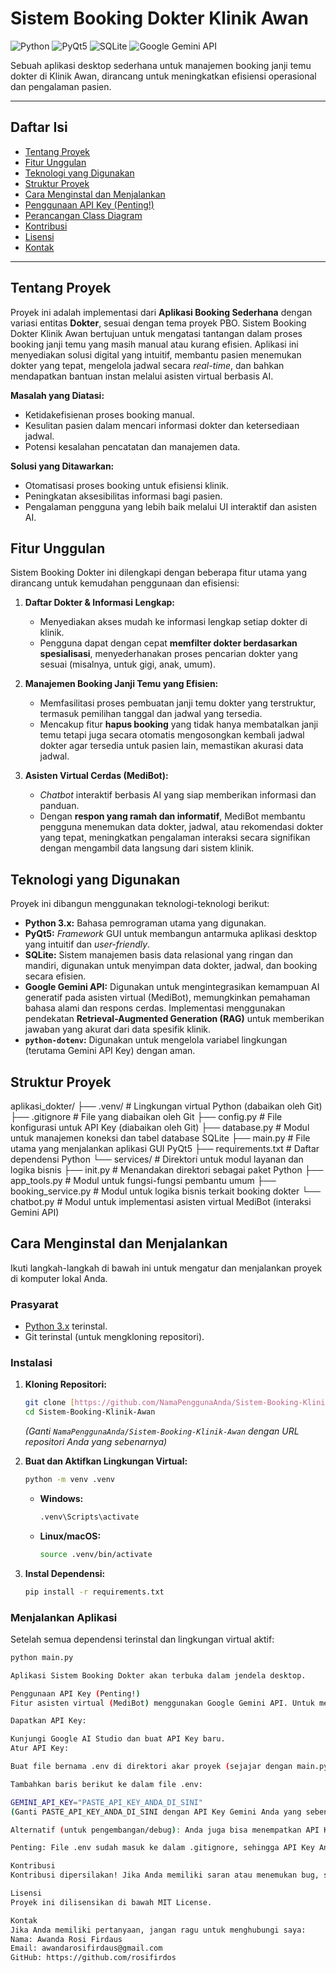 # Sistem Booking Dokter Klinik Awan

![Python](https://img.shields.io/badge/Python-3.x-blue?style=flat&logo=python)
![PyQt5](https://img.shields.io/badge/GUI-PyQt5-green?style=flat&logo=qt)
![SQLite](https://img.shields.io/badge/Database-SQLite-lightgrey?style=flat&logo=sqlite)
![Google Gemini API](https://img.shields.io/badge/AI-Google_Gemini_API-red?style=flat&logo=google)

Sebuah aplikasi desktop sederhana untuk manajemen booking janji temu dokter di Klinik Awan, dirancang untuk meningkatkan efisiensi operasional dan pengalaman pasien.

---

## Daftar Isi
- [Tentang Proyek](#tentang-proyek)
- [Fitur Unggulan](#fitur-unggulan)
- [Teknologi yang Digunakan](#teknologi-yang-digunakan)
- [Struktur Proyek](#struktur-proyek)
- [Cara Menginstal dan Menjalankan](#cara-menginstal-dan-menjalankan)
- [Penggunaan API Key (Penting!)](#penggunaan-api-key-penting)
- [Perancangan Class Diagram](#perancangan-class-diagram)
- [Kontribusi](#kontribusi)
- [Lisensi](#lisensi)
- [Kontak](#kontak)

---

## Tentang Proyek

Proyek ini adalah implementasi dari **Aplikasi Booking Sederhana** dengan variasi entitas **Dokter**, sesuai dengan tema proyek PBO. Sistem Booking Dokter Klinik Awan bertujuan untuk mengatasi tantangan dalam proses booking janji temu yang masih manual atau kurang efisien. Aplikasi ini menyediakan solusi digital yang intuitif, membantu pasien menemukan dokter yang tepat, mengelola jadwal secara *real-time*, dan bahkan mendapatkan bantuan instan melalui asisten virtual berbasis AI.

**Masalah yang Diatasi:**
- Ketidakefisienan proses booking manual.
- Kesulitan pasien dalam mencari informasi dokter dan ketersediaan jadwal.
- Potensi kesalahan pencatatan dan manajemen data.

**Solusi yang Ditawarkan:**
- Otomatisasi proses booking untuk efisiensi klinik.
- Peningkatan aksesibilitas informasi bagi pasien.
- Pengalaman pengguna yang lebih baik melalui UI interaktif dan asisten AI.

## Fitur Unggulan

Sistem Booking Dokter ini dilengkapi dengan beberapa fitur utama yang dirancang untuk kemudahan penggunaan dan efisiensi:

1.  **Daftar Dokter & Informasi Lengkap:**
    * Menyediakan akses mudah ke informasi lengkap setiap dokter di klinik.
    * Pengguna dapat dengan cepat **memfilter dokter berdasarkan spesialisasi**, menyederhanakan proses pencarian dokter yang sesuai (misalnya, untuk gigi, anak, umum).

2.  **Manajemen Booking Janji Temu yang Efisien:**
    * Memfasilitasi proses pembuatan janji temu dokter yang terstruktur, termasuk pemilihan tanggal dan jadwal yang tersedia.
    * Mencakup fitur **hapus booking** yang tidak hanya membatalkan janji temu tetapi juga secara otomatis mengosongkan kembali jadwal dokter agar tersedia untuk pasien lain, memastikan akurasi data jadwal.

3.  **Asisten Virtual Cerdas (MediBot):**
    * *Chatbot* interaktif berbasis AI yang siap memberikan informasi dan panduan.
    * Dengan **respon yang ramah dan informatif**, MediBot membantu pengguna menemukan data dokter, jadwal, atau rekomendasi dokter yang tepat, meningkatkan pengalaman interaksi secara signifikan dengan mengambil data langsung dari sistem klinik.

## Teknologi yang Digunakan

Proyek ini dibangun menggunakan teknologi-teknologi berikut:

-   **Python 3.x:** Bahasa pemrograman utama yang digunakan.
-   **PyQt5:** *Framework* GUI untuk membangun antarmuka aplikasi desktop yang intuitif dan *user-friendly*.
-   **SQLite:** Sistem manajemen basis data relasional yang ringan dan mandiri, digunakan untuk menyimpan data dokter, jadwal, dan booking secara efisien.
-   **Google Gemini API:** Digunakan untuk mengintegrasikan kemampuan AI generatif pada asisten virtual (MediBot), memungkinkan pemahaman bahasa alami dan respons cerdas. Implementasi menggunakan pendekatan **Retrieval-Augmented Generation (RAG)** untuk memberikan jawaban yang akurat dari data spesifik klinik.
-   **`python-dotenv`:** Digunakan untuk mengelola variabel lingkungan (terutama Gemini API Key) dengan aman.

## Struktur Proyek
aplikasi_dokter/
├── .venv/                         # Lingkungan virtual Python (dabaikan oleh Git)
├── .gitignore                     # File yang diabaikan oleh Git
├── config.py                      # File konfigurasi untuk API Key (diabaikan oleh Git)
├── database.py                    # Modul untuk manajemen koneksi dan tabel database SQLite
├── main.py                        # File utama yang menjalankan aplikasi GUI PyQt5
├── requirements.txt               # Daftar dependensi Python
└── services/                      # Direktori untuk modul layanan dan logika bisnis
├── init.py                # Menandakan direktori sebagai paket Python
├── app_tools.py               # Modul untuk fungsi-fungsi pembantu umum
├── booking_service.py         # Modul untuk logika bisnis terkait booking dokter
└── chatbot.py                 # Modul untuk implementasi asisten virtual MediBot (interaksi Gemini API)

## Cara Menginstal dan Menjalankan

Ikuti langkah-langkah di bawah ini untuk mengatur dan menjalankan proyek di komputer lokal Anda.

### Prasyarat

-   [Python 3.x](https://www.python.org/downloads/) terinstal.
-   Git terinstal (untuk mengkloning repositori).

### Instalasi

1.  **Kloning Repositori:**
    ```bash
    git clone [https://github.com/NamaPenggunaAnda/Sistem-Booking-Klinik-Awan.git](https://github.com/NamaPenggunaAnda/Sistem-Booking-Klinik-Awan.git)
    cd Sistem-Booking-Klinik-Awan
    ```
    *(Ganti `NamaPenggunaAnda/Sistem-Booking-Klinik-Awan` dengan URL repositori Anda yang sebenarnya)*

2.  **Buat dan Aktifkan Lingkungan Virtual:**
    ```bash
    python -m venv .venv
    ```
    * **Windows:**
        ```bash
        .venv\Scripts\activate
        ```
    * **Linux/macOS:**
        ```bash
        source .venv/bin/activate
        ```

3.  **Instal Dependensi:**
    ```bash
    pip install -r requirements.txt
    ```

### Menjalankan Aplikasi

Setelah semua dependensi terinstal dan lingkungan virtual aktif:

```bash
python main.py

Aplikasi Sistem Booking Dokter akan terbuka dalam jendela desktop.

Penggunaan API Key (Penting!)
Fitur asisten virtual (MediBot) menggunakan Google Gemini API. Untuk menjalankan fitur ini, Anda perlu mendapatkan dan mengatur API Key Anda sendiri.

Dapatkan API Key:

Kunjungi Google AI Studio dan buat API Key baru.
Atur API Key:

Buat file bernama .env di direktori akar proyek (sejajar dengan main.py).

Tambahkan baris berikut ke dalam file .env:

GEMINI_API_KEY="PASTE_API_KEY_ANDA_DI_SINI"
(Ganti PASTE_API_KEY_ANDA_DI_SINI dengan API Key Gemini Anda yang sebenarnya).

Alternatif (untuk pengembangan/debug): Anda juga bisa menempatkan API Key langsung di file config.py yang sudah disediakan, namun ini tidak disarankan untuk penggunaan jangka panjang atau produksi. Pastikan config.py memiliki baris GEMINI_API_KEY = "YOUR_GEMINI_API_KEY_HERE" dan ganti placeholder tersebut.

Penting: File .env sudah masuk ke dalam .gitignore, sehingga API Key Anda tidak akan terunggah ke repositori publik.

Kontribusi
Kontribusi dipersilakan! Jika Anda memiliki saran atau menemukan bug, silakan buka issue atau buat pull request.

Lisensi
Proyek ini dilisensikan di bawah MIT License.

Kontak
Jika Anda memiliki pertanyaan, jangan ragu untuk menghubungi saya:
Nama: Awanda Rosi Firdaus
Email: awandarosifirdaus@gmail.com
GitHub: https://github.com/rosifirdos
